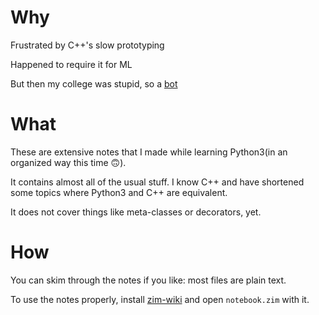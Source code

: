 # Why 
Frustrated by C++'s slow prototyping

Happened to require it for ML

But then my college was stupid, so a [bot](https://github.com/dormant-sanjarcode/attend_lecture_bot)

# What

These are extensive notes that I made while learning Python3(in an organized way this time 🙃️).

It contains almost all of the usual stuff. I know C++ and have shortened some topics where Python3 and C++ are equivalent.

It does not cover things like meta-classes or decorators, yet.

# How
You can skim through the notes if you like: most files are plain text.

To use the notes properly, install [zim-wiki](https://zim-wiki.org/index.html) and open `notebook.zim` with it.
